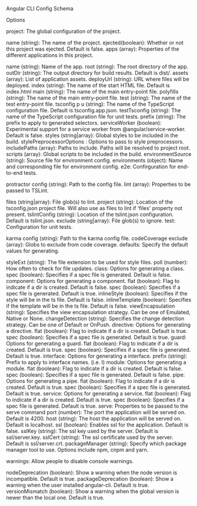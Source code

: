 Angular CLI Config Schema

Options

project: The global configuration of the project.

name (string): The name of the project.
ejected(boolean): Whether or not this project was ejected. Default is false.
apps (array): Properties of the different applications in this project.

name (string): Name of the app.
root (string): The root directory of the app.
outDir (string): The output directory for build results. Default is dist/.
assets (array): List of application assets.
deployUrl (string): URL where files will be deployed.
index (string): The name of the start HTML file. Default is index.html
main (string): The name of the main entry-point file.
polyfills (string): The name of the main entry-point file.
test (string): The name of the test entry-point file.
tsconfig p  u (string): The name of the TypeScript configuration file. Default is tsconfig.app.json.
testTsconfig (string): The name of the TypeScript configuration file for unit tests.
prefix (string): The prefix to apply to generated selectors.
serviceWorker (boolean): Experimental support for a service worker from @angular/service-worker. Default is false.
styles (string|array): Global styles to be included in the build.
stylePreprocessorOptions : Options to pass to style preprocessors.
includePaths (array): Paths to include. Paths will be resolved to project root.
scripts (array): Global scripts to be included in the build.
environmentSource (string): Source file for environment config.
environments (object): Name and corresponding file for environment config.
e2e: Confirguration for end-to-end tests.

protractor
config (string): Path to the config file.
lint (array): Properties to be passed to TSLint.

files (string|array): File glob(s) to lint.
project (string): Location of the tsconfig.json project file. Will also use as files to lint if 'files' property not present.
tslintConfig (string): Location of the tslint.json configuration. Default is tslint.json.
exclude (string|array): File glob(s) to ignore.
test: Configuration for unit tests.

karma
config (string): Path to the karma config file.
codeCoverage
exclude (array): Globs to exclude from code coverage.
defaults: Specify the default values for generating.

styleExt (string): The file extension to be used for style files.
poll (number): How often to check for file updates.
class: Options for generating a class.
spec (boolean): Specifies if a spec file is generated. Default is false.
component: Options for generating a component.
flat (boolean): Flag to indicate if a dir is created. Default is false.
spec (boolean): Specifies if a spec file is generated. Default is true.
inlineStyle (boolean): Specifies if the style will be in the ts file. Default is false.
inlineTemplate (boolean): Specifies if the template will be in the ts file. Default is false.
viewEncapsulation (string): Specifies the view encapsulation strategy. Can be one of Emulated, Native or None.
changeDetection (string): Specifies the change detection strategy. Can be one of Default or OnPush.
directive: Options for generating a directive.
flat (boolean): Flag to indicate if a dir is created. Default is true.
spec (boolean): Specifies if a spec file is generated. Default is true.
guard: Options for generating a guard.
flat (boolean): Flag to indicate if a dir is created. Default is true.
spec (boolean): Specifies if a spec file is generated. Default is true.
interface: Options for generating a interface.
prefix (string): Prefix to apply to interface names. (i.e. I)
module: Options for generating a module.
flat (boolean): Flag to indicate if a dir is created. Default is false.
spec (boolean): Specifies if a spec file is generated. Default is false.
pipe: Options for generating a pipe.
flat (boolean): Flag to indicate if a dir is created. Default is true.
spec (boolean): Specifies if a spec file is generated. Default is true.
service: Options for generating a service.
flat (boolean): Flag to indicate if a dir is created. Default is true.
spec (boolean): Specifies if a spec file is generated. Default is true.
serve: Properties to be passed to the serve command
port (number): The port the application will be served on. Default is 4200.
host (string): The host the application will be served on. Default is localhost.
ssl (boolean): Enables ssl for the application. Default is false.
sslKey (string): The ssl key used by the server. Default is ssl/server.key.
sslCert (string): The ssl certificate used by the server. Default is ssl/server.crt.
packageManager (string): Specify which package manager tool to use. Options include npm, cnpm and yarn.

warnings: Allow people to disable console warnings.

nodeDeprecation (boolean): Show a warning when the node version is incompatible. Default is true.
packageDeprecation (boolean): Show a warning when the user installed angular-cli. Default is true.
versionMismatch (boolean): Show a warning when the global version is newer than the local one. Default is true.
